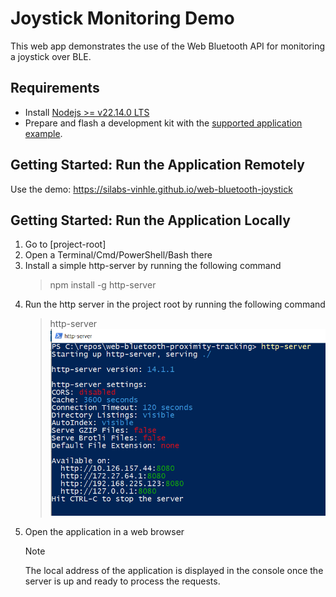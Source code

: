 # Joystick Monitoring Demo

This web app demonstrates the use of the Web Bluetooth API for monitoring a joystick over BLE.

## Requirements
- Install [Nodejs >= v22.14.0 LTS](https://nodejs.org/en/download) 
- Prepare and flash a development kit with the [supported application example](https://github.com/SiliconLabsSoftware/bluetooth_applications/tree/master/bluetooth_joystick_7seg).

## Getting Started: Run the Application Remotely
  Use the demo: https://silabs-vinhle.github.io/web-bluetooth-joystick
## Getting Started: Run the Application Locally

 1. Go to [project-root]
 2. Open a Terminal/Cmd/PowerShell/Bash there
 3. Install a simple http-server by running the following command
    > npm install -g http-server
 4. Run the http server in the project root by running the following command
    > http-server
    ![http-server](images/http-server.png)
 5. Open the application in a web browser
    > [!NOTE]  
    > The local address of the application is displayed in the console once the server is up and ready to process the requests.